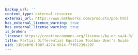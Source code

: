 ```yaml
---
backup_url: ''
content_type: external-resource
external_url: https://www.mathworks.com/products/pde.html
has_external_licence_warning: true
has_external_license_warning: true
is_broken: ''
license: https://creativecommons.org/licenses/by-nc-sa/4.0/
title: Partial Differential Equation Toolbox User's Guide
uid: 13b9ebf6-f907-4274-9814-f7f01239a297
---
```

